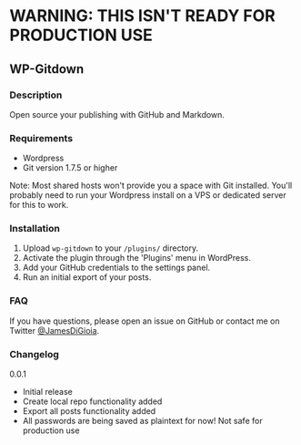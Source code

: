 # WARNING: THIS ISN'T READY FOR PRODUCTION USE

## WP-Gitdown

### Description

Open source your publishing with GitHub and Markdown.

### Requirements

* Wordpress
* Git version 1.7.5 or higher

Note: Most shared hosts won't provide you a space with Git installed. You'll probably need to run your Wordpress install on a VPS or dedicated server for this to work.

### Installation

1. Upload `wp-gitdown` to your `/plugins/` directory.
2. Activate the plugin through the 'Plugins' menu in WordPress.
3. Add your GitHub credentials to the settings panel.
4. Run an initial export of your posts.

### FAQ

If you have questions, please open an issue on GitHub or contact me on Twitter [@JamesDiGioia](http://www.twitter.com/JamesDiGioia).

### Changelog

0.0.1

* Initial release 
* Create local repo functionality added
* Export all posts functionality added
* All passwords are being saved as plaintext for now! Not safe for production use